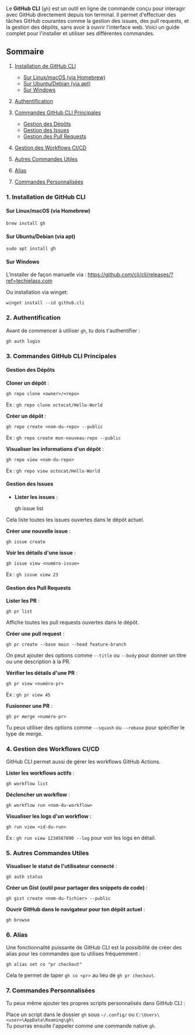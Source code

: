 Le **GitHub CLI** (`gh`) est un outil en ligne de commande conçu pour interagir avec GitHub directement depuis ton terminal. Il permet d'effectuer des tâches GitHub courantes comme la gestion des issues, des pull requests, et la gestion des dépôts, sans avoir à ouvrir l'interface web. Voici un guide complet pour l'installer et utiliser ses différentes commandes.


## Sommaire

1. [Installation de GitHub CLI](#installation-de-github-cli)  
   - [Sur Linux/macOS (via Homebrew)](#sur-linuxmacos-via-homebrew)  
   - [Sur Ubuntu/Debian (via apt)](#sur-ubuntudebian-via-apt)  
   - [Sur Windows](#sur-windows)  

2. [Authentification](#authentification)  

3. [Commandes GitHub CLI Principales](#commandes-github-cli-principales)  
   - [Gestion des Dépôts](#gestion-des-dépôts)  
   - [Gestion des Issues](#gestion-des-issues)  
   - [Gestion des Pull Requests](#gestion-des-pull-requests)

4. [Gestion des Workflows CI/CD](#gestion-des-workflows-cicd)  

5. [Autres Commandes Utiles](#autres-commandes-utiles)  

6. [Alias](#alias)  

7. [Commandes Personnalisées](#commandes-personnalisées)


### 1. **Installation de GitHub CLI**

#### Sur Linux/macOS (via Homebrew)

	brew install gh

#### Sur Ubuntu/Debian (via apt)

	sudo apt install gh

#### Sur Windows

L'installer de façon manuelle via : 
https://github.com/cli/cli/releases/?ref=techielass.com

Ou installation via winget:

	winget install --id github.cli

### 2. **Authentification**

Avant de commencer à utiliser `gh`, tu dois t'authentifier :

	gh auth login
	

### 3. **Commandes GitHub CLI Principales**

#### Gestion des Dépôts

 **Cloner un dépôt** :

	gh repo clone <owner>/<repo>

Ex : `gh repo clone octocat/Hello-World`

**Créer un dépôt** :

	gh repo create <nom-du-repo> --public

Ex : `gh repo create mon-nouveau-repo --public`

**Visualiser les informations d'un dépôt** :

	gh repo view <nom-du-repo>
	
Ex : `gh repo view octocat/Hello-World`

#### Gestion des Issues

- **Lister les issues** :

	gh issue list
	
Cela liste toutes les issues ouvertes dans le dépôt actuel.

**Créer une nouvelle issue** :

	gh issue create


**Voir les détails d'une issue** :

	gh issue view <numéro-issue>

Ex : `gh issue view 23`

#### Gestion des Pull Requests

**Lister les PR** :

	gh pr list

Affiche toutes les pull requests ouvertes dans le dépôt.

**Créer une pull request** :

	gh pr create --base main --head feature-branch

On peut ajouter des options comme `--title` ou `--body` pour donner un titre ou une description à la PR.

**Vérifier les détails d'une PR** :

	gh pr view <numéro-pr>
	
Ex : `gh pr view 45`

**Fusionner une PR** :

	gh pr merge <numéro-pr>

Tu peux utiliser des options comme `--squash` ou `--rebase` pour spécifier le type de merge.

### 4. **Gestion des Workflows CI/CD**

GitHub CLI permet aussi de gérer les workflows GitHub Actions.

**Lister les workflows actifs** :

	gh workflow list

**Déclencher un workflow** :

	gh workflow run <nom-du-workflow>

**Visualiser les logs d'un workflow :**

	gh run view <id-du-run>

Ex : `gh run view 1234567890 --log` pour voir les logs en détail.

### 5. **Autres Commandes Utiles**

**Visualiser le statut de l'utilisateur connecté** :

	gh auth status

**Créer un Gist (outil pour partager des snippets de code)** :

	gh gist create <nom-du-fichier> --public

**Ouvrir GitHub dans le navigateur pour ton dépôt actuel** :

	gh browse

### 6. **Alias**

Une fonctionnalité puissante de GitHub CLI est la possibilité de créer des alias pour les commandes que tu utilises fréquemment :

	gh alias set co "pr checkout"

Cela te permet de taper `gh co <pr>` au lieu de `gh pr checkout`.

### 7. **Commandes Personnalisées**

Tu peux même ajouter tes propres scripts personnalisés dans GitHub CLI :

Place un script dans le dossier `gh` sous `~/.config/` ou `C:\Users\<user>\AppData\Roaming\gh\`  
Tu pourras ensuite l'appeler comme une commande native `gh`.
